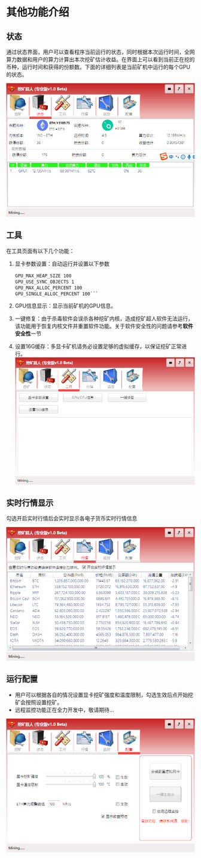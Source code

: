 # 其他功能介绍

## 状态

通过状态界面，用户可以查看程序当前运行的状态，同时根据本次运行时间，全网算力数据和用户的算力计算出本次挖矿估计收益。在界面上可以看到当前正在挖的币种，运行时间和获得的份额数。下面的详细列表是当前矿机中运行的每个GPU的状态。

![Status](IMAGE/Status.PNG)

## 工具

在工具页面有以下几个功能：
1. 显卡参数设置：自动运行并设置以下参数

	```GPU_FORCE_64BIT_PTR 0
    GPU_MAX_HEAP_SIZE 100
    GPU_USE_SYNC_OBJECTS 1
    GPU_MAX_ALLOC_PERCENT 100
    GPU_SINGLE_ALLOC_PERCENT 100```
2. GPU信息显示：显示当前矿机的GPU信息。
3. 一键修复：由于杀毒软件会误杀各种挖矿内核，造成挖矿超人软件无法运行，该功能用于恢复内核文件并重置软件功能。关于软件安全性的问题请参考**软件安全性**一节
4. 设置16G缓存：多显卡矿机请务必设置足够的虚拟缓存，以保证挖矿正常进行。
![Status](IMAGE/TOOL.PNG)

## 实时行情显示

勾选开启实时行情后会实时显示各电子货币实时行情信息

![Status](IMAGE/Index.PNG)

## 运行配置

- 用户可以根据各自的情况设置显卡挖矿强度和温度限制，勾选生效后点开始挖矿会按照设置挖矿。
- 远程监控功能正在全力开发中，敬请期待...

![Status](IMAGE/config.PNG)